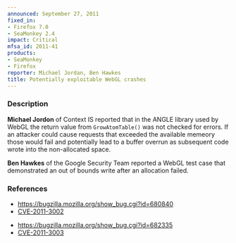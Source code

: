 ```yaml
---
announced: September 27, 2011
fixed_in:
- Firefox 7.0
- SeaMonkey 2.4
impact: Critical
mfsa_id: 2011-41
products:
- SeaMonkey
- Firefox
reporter: Michael Jordan, Ben Hawkes
title: Potentially exploitable WebGL crashes
---
```


<h3>Description</h3>

<p><strong>Michael Jordon</strong> of Context IS reported that in the ANGLE
library used by WebGL the return value from <code>GrowAtomTable()</code>
was not checked for errors. If an attacker could cause requests that
exceeded the available memeory those would fail and potentially lead
to a buffer overrun as subsequent code wrote into the non-allocated space.
</p>

<p><strong>Ben Hawkes</strong> of the Google Security Team reported a WebGL
test case that demonstrated an out of bounds write after an allocation failed.
</p>

<h3>References</h3>

<ul>
  <li><a href="https://bugzilla.mozilla.org/show_bug.cgi?id=680840">https://bugzilla.mozilla.org/show_bug.cgi?id=680840</a></li>
  <li><a class="ex-ref" href="http://cve.mitre.org/cgi-bin/cvename.cgi?name=CVE-2011-3002">CVE-2011-3002</a></li>
</ul>

<ul>
  <li><a href="https://bugzilla.mozilla.org/show_bug.cgi?id=682335">https://bugzilla.mozilla.org/show_bug.cgi?id=682335</a></li>
  <li><a class="ex-ref" href="http://cve.mitre.org/cgi-bin/cvename.cgi?name=CVE-2011-3003">CVE-2011-3003</a></li>
</ul>



